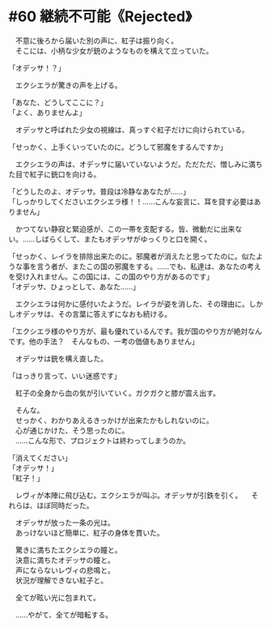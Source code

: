 # #60 継続不可能《Rejected》
　不意に後ろから届いた別の声に、紅子は振り向く。  
　そこには、小柄な少女が銃のようなものを構えて立っていた。

「オデッサ！？」

　エクシエラが驚きの声を上げる。

「あなた、どうしてここに？」  
「よく、ありませんよ」

　オデッサと呼ばれた少女の視線は、真っすぐ紅子だけに向けられている。

「せっかく、上手くいっていたのに。どうして邪魔をするんですか」

　エクシエラの声は、オデッサに届いていないようだ。ただただ、憎しみに満ちた目で紅子に銃口を向ける。

「どうしたのよ、オデッサ。普段は冷静なあなたが……」  
「しっかりしてくださいエクシエラ様！！……こんな妄言に、耳を貸す必要はありません」

　かつてない静寂と緊迫感が、この一帯を支配する。皆、微動だに出来ない。……しばらくして、またもオデッサがゆっくりと口を開く。

「せっかく、レイラを排除出来たのに。邪魔者が消えたと思ってたのに。似たような事を言う者が、またこの国の邪魔をする。……でも、私達は、あなたの考えを受け入れません。この国には、この国のやり方があるのです」  
「オデッサ、ひょっとして、あなた……」

　エクシエラは何かに感付いたようだ。レイラが姿を消した、その理由に。しかしオデッサは、その言葉に答えずになおも続ける。

「エクシエラ様のやり方が、最も優れているんです。我が国のやり方が絶対なんです。他の手法？　そんなもの、一考の価値もありません」

　オデッサは銃を構え直した。

「はっきり言って、いい迷惑です」

　紅子の全身から血の気が引いていく。ガクガクと膝が震え出す。

　そんな。  
　せっかく、わかりあえるきっかけが出来たかもしれないのに。  
　心が通じかけた、そう思ったのに。  
　……こんな形で、プロジェクトは終わってしまうのか。

「消えてください」  
「オデッサ！」  
「紅子！」

　レヴィが本陣に飛び込む。エクシエラが叫ぶ。オデッサが引鉄を引く。
　それらは、ほぼ同時だった。

　オデッサが放った一条の光は。  
　あっけないほど簡単に、紅子の身体を貫いた。

　驚きに満ちたエクシエラの瞳と。  
　決意に満ちたオデッサの瞳と。  
　声にならないレヴィの悲鳴と。  
　状況が理解できない紅子と。

　全てが眩い光に包まれて。

　……やがて、全てが暗転する。
